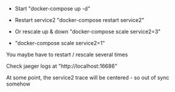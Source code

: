 

- Start "docker-compose up -d"

- Restart service2 "docker-compose restart service2"
- Or rescale up & down "docker-compose scale service2=3"
-  "docker-compose scale service2=1"

You maybe have to restart / rescale several times

Check jaeger logs at "http://localhost:16686"

At some point, the service2 trace will be centered - so out of sync somehow
